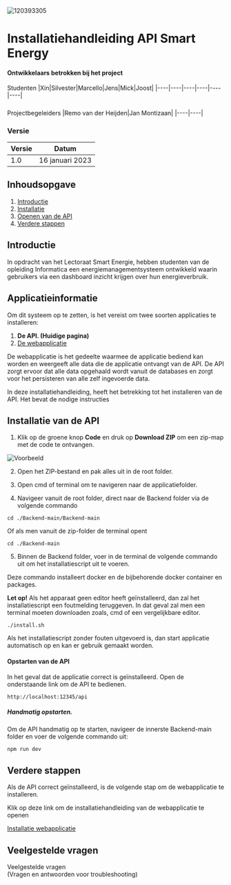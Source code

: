 ![120393305](https://user-images.githubusercontent.com/38434237/212727884-4746ef79-9726-4618-8a16-37bde6750281.png)
# Installatiehandleiding API Smart Energy

#### Ontwikkelaars betrokken bij het project
Studenten
|Xin|Silvester|Marcello|Jens|Mick|Joost|
|----|----|----|----|----|----|

 #####
Projectbegeleiders
|Remo van der Heijden|Jan Montizaan|
|----|----|

### Versie

|Versie|Datum|
|----|----|
|1.0|16 januari 2023|

## Inhoudsopgave

<ol>
  <li><a href="#Introduction">Introductie</a></li>
  <li><a href="#Installation">Installatie</a></li>
  <li><a href="#OpenApp">Openen van de API</a></li>
  <li><a href="#VerdereStappen">Verdere stappen</a></li>
</ol>

## Introductie

<div id="#Introduction">
  <p>In opdracht van het Lectoraat Smart Energie, hebben studenten van de opleiding Informatica een energiemanagementsysteem ontwikkeld waarin gebruikers via een dashboard inzicht krijgen over hun energieverbruik. </p>
</div>

## Applicatieinformatie
Om dit systeem op te zetten, is het vereist om twee soorten applicaties te installeren:
1. **De API. (Huidige pagina)**
2. <a href="https://github.com/SmartEnergyOrg/Frontend#readme"> De webapplicatie</a>

De webapplicatie is het gedeelte waarmee de applicatie bediend kan worden en weergeeft alle data die de applicatie ontvangt van de API.
De API zorgt ervoor dat alle data opgehaald wordt vanuit de databases en zorgt voor het persisteren van alle zelf ingevoerde data.

In deze installatiehandleiding, heeft het betrekking tot het installeren van de API. Het bevat de nodige instructies

## Installatie van de API

<div id="#Installation"></div>

1. Klik op de groene knop **Code** en druk op **Download ZIP** om een zip-map met de code te ontvangen.

![Voorbeeld](https://user-images.githubusercontent.com/38434237/212729935-693d859d-b1cc-4a9e-94d6-e55a2fbafb98.png)

2. Open het ZIP-bestand en pak alles uit in de root folder.

3. Open cmd of terminal om te navigeren naar de applicatiefolder.

4. Navigeer vanuit de root folder, direct naar de Backend folder via de volgende commando

```
cd ./Backend-main/Backend-main
```

Of als men vanuit de zip-folder de terminal opent

```
cd ./Backend-main
```

5. Binnen de Backend folder, voer in de terminal de volgende commando uit om het installatiescript uit te voeren.

Deze commando installeert docker en de bijbehorende docker container en packages. 

**Let op!** Als het apparaat geen editor heeft geïnstalleerd, dan zal het installatiescript een foutmelding teruggeven. 
In dat geval zal men een terminal moeten downloaden zoals, cmd of een vergelijkbare editor.

```
./install.sh
```
Als het installatiescript zonder fouten uitgevoerd is, dan start applicatie automatisch op en kan er gebruik gemaakt worden.

#### Opstarten van de API
<div id="#OpenApp">
  <p>In het geval dat de applicatie correct is geïnstalleerd. Open de onderstaande link om de API te bedienen.<p>
</div>

```
http://localhost:12345/api
```

##### Handmatig opstarten.
Om de API handmatig op te starten, navigeer de innerste Backend-main folder en voer de volgende commando uit:
```
npm run dev
```

## Verdere stappen

<div id="#VerdereStappen"></div>
Als de API correct geïnstalleerd, is de volgende stap om de webapplicatie te installeren.

Klik op deze link om de installatiehandleiding van de webapplicatie te openen

[Installatie webapplicatie](https://github.com/SmartEnergyOrg/Frontend#readme)

## Veelgestelde vragen

<div id="#FAQ">Veelgestelde vragen</div>
(Vragen en antwoorden voor troubleshooting)
